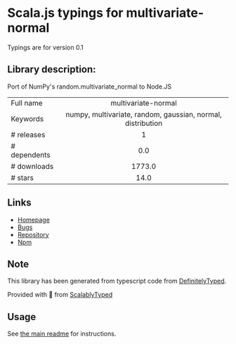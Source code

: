 
# Scala.js typings for multivariate-normal

Typings are for version 0.1

## Library description:
Port of NumPy's random.multivariate_normal to Node.JS

|                    |                 |
| ------------------ | :-------------: |
| Full name          | multivariate-normal |
| Keywords           | numpy, multivariate, random, gaussian, normal, distribution |
| # releases         | 1 |
| # dependents       | 0.0 |
| # downloads        | 1773.0 |
| # stars            | 14.0 |

## Links
- [Homepage](https://github.com/tulip/multivariate-normal-js#readme)
- [Bugs](https://github.com/tulip/multivariate-normal-js/issues)
- [Repository](https://github.com/tulip/multivariate-normal-js)
- [Npm](https://www.npmjs.com/package/multivariate-normal)
    


## Note
This library has been generated from typescript code from [DefinitelyTyped](https://definitelytyped.org).

Provided with :purple_heart: from [ScalablyTyped](https://github.com/oyvindberg/ScalablyTyped)

## Usage
See [the main readme](../../readme.md) for instructions.


